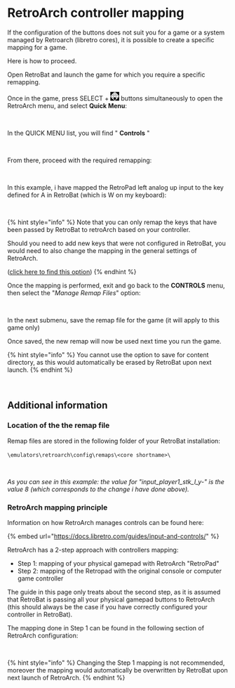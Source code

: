 # RetroArch controller mapping

If the configuration of the buttons does not suit you for a game or a system managed by Retroarch (libretro cores), it is possible to create a specific mapping for a game.

Here is how to proceed.



Open RetroBat and launch the game for which you require a specific remapping.

Once in the game, press SELECT + ![](<../../.gitbook/assets/image (25).png>) buttons simultaneously to open the RetroArch menu, and select **Quick Menu**:

<div align="left">

<figure><img src="https://i.imgur.com/HiJ66mI.png" alt=""><figcaption></figcaption></figure>

</div>

In the QUICK MENU list, you will find " **Controls** "

<div align="left">

<figure><img src="https://i.imgur.com/8jpwjmZ.png" alt=""><figcaption></figcaption></figure>

</div>

From there, proceed with the required remapping:

<div align="left">

<figure><img src="https://i.imgur.com/k78mZCY.png" alt=""><figcaption></figcaption></figure>

</div>

In this example, i have mapped the RetroPad left analog up input to the key defined for A in RetroBat (which is W on my keyboard):

<div align="left">

<figure><img src="https://i.imgur.com/yTnHq8K.png" alt=""><figcaption></figcaption></figure>

</div>

{% hint style="info" %}
Note that you can only remap the keys that have been passed by RetroBat to retroArch based on your controller.

Should you need to add new keys that were not configured in RetroBat, you would need to also change the mapping in the general settings of RetroArch.

([click here to find this option](retroarch-controller-mapping.md#retroarch-mapping-principle))
{% endhint %}

Once the mapping is performed, exit and go back to the **CONTROLS** menu, then select the "_Manage Remap Files_" option:

<div align="left">

<figure><img src="https://i.imgur.com/g5xiFro.png" alt=""><figcaption></figcaption></figure>

</div>

In the next submenu, save the remap file for the game (it will apply to this game only)

Once saved, the new remap will now be used next time you run the game.

{% hint style="info" %}
You cannot use the option to save for content directory, as this would automatically be erased by RetroBat upon next launch.
{% endhint %}

<div align="left">

<figure><img src="https://i.imgur.com/4WyqBdQ.png" alt=""><figcaption></figcaption></figure>

</div>

## Additional information

### Location of the the remap file

Remap files are stored in the following folder of your RetroBat installation:

`\emulators\retroarch\config\remaps\<core shortname>\`

<div align="left">

<figure><img src="https://i.imgur.com/ljP0sMO.png" alt=""><figcaption></figcaption></figure>

</div>

_As you can see in this example: the value for "input\_player1\_stk\_l\_y-" is the value 8 (which corresponds to the change i have done above)._

### RetroArch mapping principle

Information on how RetroArch manages controls can be found here:

{% embed url="https://docs.libretro.com/guides/input-and-controls/" %}

RetroArch has a 2-step approach with controllers mapping:

* Step 1: mapping of your physical gamepad with RetroArch "RetroPad"
* Step 2: mapping of the Retropad with the original console or computer game controller

The guide in this page only treats about the second step, as it is assumed that RetroBat is passing all your physical gamepad buttons to RetroArch (this should always be the case if you have correctly configured your controller in RetroBat).



The mapping done in Step 1 can be found in the following section of RetroArch configuration:

<div align="left">

<figure><img src="https://i.imgur.com/rdZbOuz.png" alt=""><figcaption></figcaption></figure>

</div>

{% hint style="info" %}
Changing the Step 1 mapping is not recommended, moreover the mapping would automatically be overwritten by RetroBat upon next launch of RetroArch.
{% endhint %}

